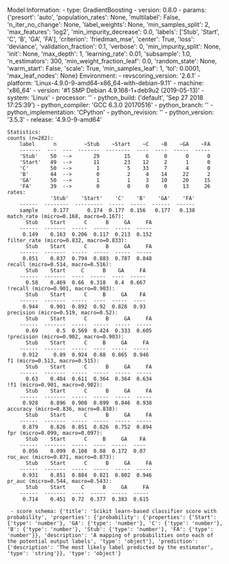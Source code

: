 Model Information:
	 - type: GradientBoosting
	 - version: 0.8.0
	 - params: {'presort': 'auto', 'population_rates': None, 'multilabel': False, 'n_iter_no_change': None, 'label_weights': None, 'min_samples_split': 2, 'max_features': 'log2', 'min_impurity_decrease': 0.0, 'labels': ['Stub', 'Start', 'C', 'B', 'GA', 'FA'], 'criterion': 'friedman_mse', 'center': True, 'loss': 'deviance', 'validation_fraction': 0.1, 'verbose': 0, 'min_impurity_split': None, 'init': None, 'max_depth': 1, 'learning_rate': 0.01, 'subsample': 1.0, 'n_estimators': 300, 'min_weight_fraction_leaf': 0.0, 'random_state': None, 'warm_start': False, 'scale': True, 'min_samples_leaf': 1, 'tol': 0.0001, 'max_leaf_nodes': None}
	Environment:
	 - revscoring_version: '2.6.1'
	 - platform: 'Linux-4.9.0-9-amd64-x86_64-with-debian-9.11'
	 - machine: 'x86_64'
	 - version: '#1 SMP Debian 4.9.168-1+deb9u2 (2019-05-13)'
	 - system: 'Linux'
	 - processor: ''
	 - python_build: ('default', 'Sep 27 2018 17:25:39')
	 - python_compiler: 'GCC 6.3.0 20170516'
	 - python_branch: ''
	 - python_implementation: 'CPython'
	 - python_revision: ''
	 - python_version: '3.5.3'
	 - release: '4.9.0-9-amd64'
	
	Statistics:
	counts (n=282):
		label      n         ~Stub    ~Start    ~C    ~B    ~GA    ~FA
		-------  ---  ---  -------  --------  ----  ----  -----  -----
		'Stub'    50  -->       29        15     6     0      0      0
		'Start'   49  -->       11        23    12     2      1      0
		'C'       50  -->        1         5    33     7      4      0
		'B'       44  -->        0         2     4    14     22      2
		'GA'      50  -->        1         1     3    10     20     15
		'FA'      39  -->        0         0     0     0     13     26
	rates:
		          'Stub'    'Start'    'C'    'B'    'GA'    'FA'
		------  --------  ---------  -----  -----  ------  ------
		sample     0.177      0.174  0.177  0.156   0.177   0.138
	match_rate (micro=0.168, macro=0.167):
		  Stub    Start      C      B     GA     FA
		------  -------  -----  -----  -----  -----
		 0.149    0.163  0.206  0.117  0.213  0.152
	filter_rate (micro=0.832, macro=0.833):
		  Stub    Start      C      B     GA     FA
		------  -------  -----  -----  -----  -----
		 0.851    0.837  0.794  0.883  0.787  0.848
	recall (micro=0.514, macro=0.516):
		  Stub    Start     C      B    GA     FA
		------  -------  ----  -----  ----  -----
		  0.58    0.469  0.66  0.318   0.4  0.667
	!recall (micro=0.901, macro=0.903):
		  Stub    Start      C     B     GA    FA
		------  -------  -----  ----  -----  ----
		 0.944    0.901  0.892  0.92  0.828  0.93
	precision (micro=0.519, macro=0.52):
		  Stub    Start      C      B     GA     FA
		------  -------  -----  -----  -----  -----
		  0.69      0.5  0.569  0.424  0.333  0.605
	!precision (micro=0.902, macro=0.903):
		  Stub    Start      C     B     GA     FA
		------  -------  -----  ----  -----  -----
		 0.912     0.89  0.924  0.88  0.865  0.946
	f1 (micro=0.513, macro=0.515):
		  Stub    Start      C      B     GA     FA
		------  -------  -----  -----  -----  -----
		  0.63    0.484  0.611  0.364  0.364  0.634
	!f1 (micro=0.901, macro=0.902):
		  Stub    Start      C      B     GA     FA
		------  -------  -----  -----  -----  -----
		 0.928    0.896  0.908  0.899  0.846  0.938
	accuracy (micro=0.836, macro=0.838):
		  Stub    Start      C      B     GA     FA
		------  -------  -----  -----  -----  -----
		 0.879    0.826  0.851  0.826  0.752  0.894
	fpr (micro=0.099, macro=0.097):
		  Stub    Start      C     B     GA    FA
		------  -------  -----  ----  -----  ----
		 0.056    0.099  0.108  0.08  0.172  0.07
	roc_auc (micro=0.871, macro=0.873):
		  Stub    Start      C      B     GA     FA
		------  -------  -----  -----  -----  -----
		 0.931    0.851  0.884  0.821  0.802  0.946
	pr_auc (micro=0.544, macro=0.543):
		  Stub    Start     C      B     GA     FA
		------  -------  ----  -----  -----  -----
		 0.714    0.451  0.72  0.377  0.383  0.615
	
	 - score_schema: {'title': 'Scikit learn-based classifier score with probability', 'properties': {'probability': {'properties': {'Start': {'type': 'number'}, 'GA': {'type': 'number'}, 'C': {'type': 'number'}, 'B': {'type': 'number'}, 'Stub': {'type': 'number'}, 'FA': {'type': 'number'}}, 'description': 'A mapping of probabilities onto each of the potential output labels', 'type': 'object'}, 'prediction': {'description': 'The most likely label predicted by the estimator', 'type': 'string'}}, 'type': 'object'}


